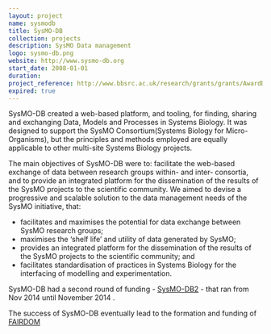 ```yaml
---
layout: project
name: sysmodb
title: SysMO-DB
collection: projects
description: SysMO Data management
logo: sysmo-db.png
website: http://www.sysmo-db.org
start_date: 2008-01-01
duration:
project_reference: http://www.bbsrc.ac.uk/research/grants/grants/AwardDetails.aspx?FundingReference=BB/G010218/1
expired: true
---
```


SysMO-DB created a web-based platform, and tooling, for finding, sharing and exchanging Data, Models and Processes in Systems Biology.
It was designed to support the SysMO Consortium(Systems Biology for Micro-Organisms), but the principles and methods employed are equally applicable to other multi-site Systems Biology projects.

The main objectives of SysMO-DB were to: facilitate the web-based exchange of data between research groups within- and inter- consortia,
and to provide an integrated platform for the dissemination of the results of the SysMO projects to the scientific community.
We aimed to devise a progressive and scalable solution to the data management needs of the SysMO initiative, that:

* facilitates and maximises the potential for data exchange between SysMO research groups;
* maximises the ‘shelf life’ and utility of data generated by SysMO;
* provides an integrated platform for the dissemination of the results of the SysMO projects to the scientific community; and
* facilitates standardisation of practices in Systems Biology for the interfacing of modelling and experimentation.

SysMO-DB had a second round of funding - [SysMO-DB2](http://www.bbsrc.ac.uk/research/grants-search/AwardDetails/?FundingReference=BB%2fI004637%2f1) - that ran from Nov 2014 until November 2014 .

The success of SysMO-DB eventually lead to the formation and funding of [FAIRDOM](/projects/fairdom)